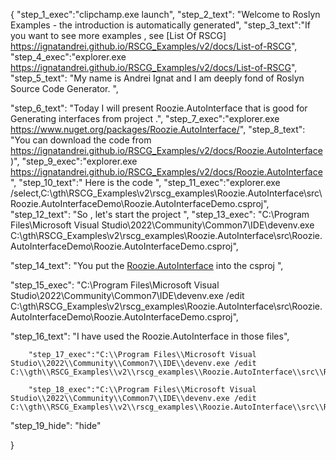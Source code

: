 {
    "step_1_exec":"clipchamp.exe launch",
    "step_2_text": "Welcome to Roslyn Examples - the introduction is automatically generated",
    "step_3_text":"If you want to see more examples , see  [List Of RSCG] https://ignatandrei.github.io/RSCG_Examples/v2/docs/List-of-RSCG",
    "step_4_exec":"explorer.exe https://ignatandrei.github.io/RSCG_Examples/v2/docs/List-of-RSCG",
    "step_5_text": "My name is Andrei Ignat and I am deeply fond of Roslyn Source Code Generator. ",

"step_6_text": "Today I will present Roozie.AutoInterface  that is good for Generating interfaces from project .",
"step_7_exec":"explorer.exe https://www.nuget.org/packages/Roozie.AutoInterface/",
"step_8_text": "You can download the code from https://ignatandrei.github.io/RSCG_Examples/v2/docs/Roozie.AutoInterface)",
"step_9_exec":"explorer.exe https://ignatandrei.github.io/RSCG_Examples/v2/docs/Roozie.AutoInterface",
"step_10_text":" Here is the code ",
"step_11_exec":"explorer.exe /select,C:\\gth\\RSCG_Examples\\v2\\rscg_examples\\Roozie.AutoInterface\\src\\Roozie.AutoInterfaceDemo\\Roozie.AutoInterfaceDemo.csproj",
"step_12_text": "So , let's start the project ",
"step_13_exec": "C:\\Program Files\\Microsoft Visual Studio\\2022\\Community\\Common7\\IDE\\devenv.exe C:\\gth\\RSCG_Examples\\v2\\rscg_examples\\Roozie.AutoInterface\\src\\Roozie.AutoInterfaceDemo\\Roozie.AutoInterfaceDemo.csproj",

"step_14_text": "You put the  [Roozie.AutoInterface](https://www.nuget.org/packages/Roozie.AutoInterface/) into the csproj ",

"step_15_exec": "C:\\Program Files\\Microsoft Visual Studio\\2022\\Community\\Common7\\IDE\\devenv.exe /edit C:\\gth\\RSCG_Examples\\v2\\rscg_examples\\Roozie.AutoInterface\\src\\Roozie.AutoInterfaceDemo\\Roozie.AutoInterfaceDemo.csproj",

"step_16_text": "I have used the Roozie.AutoInterface in those files",


        "step_17_exec":"C:\\Program Files\\Microsoft Visual Studio\\2022\\Community\\Common7\\IDE\\devenv.exe /edit C:\\gth\\RSCG_Examples\\v2\\rscg_examples\\Roozie.AutoInterface\\src\\Roozie.AutoInterfaceDemo\\Person.cs",
    
        "step_18_exec":"C:\\Program Files\\Microsoft Visual Studio\\2022\\Community\\Common7\\IDE\\devenv.exe /edit C:\\gth\\RSCG_Examples\\v2\\rscg_examples\\Roozie.AutoInterface\\src\\Roozie.AutoInterfaceDemo\\Program.cs",
    
"step_19_hide": "hide"


}
